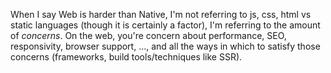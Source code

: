 When I say Web is harder than Native, I'm not referring to js, css, html vs static languages (though it is certainly a factor), I'm referring to the amount of *concerns*. On the web, you're concern about performance, SEO, responsivity, browser support, ..., and all the ways in which to satisfy those concerns (frameworks, build tools/techniques like SSR).
